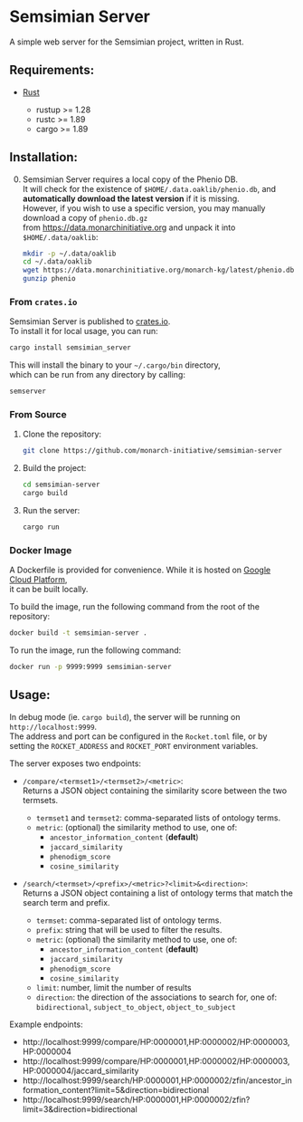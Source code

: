 # Semsimian Server

A simple web server for the Semsimian project, written in Rust.

## Requirements:

- [Rust](https://www.rust-lang.org/tools/install)

  - rustup >= 1.28
  - rustc >= 1.89
  - cargo >= 1.89

## Installation:

0. Semsimian Server requires a local copy of the Phenio DB.  
   It will check for the existence of `$HOME/.data.oaklib/phenio.db`, and **automatically download the latest version** if it is missing.  
   However, if you wish to use a specific version, you may manually download a copy of `phenio.db.gz`  
   from https://data.monarchinitiative.org and unpack it into `$HOME/.data/oaklib`:

   ```bash
   mkdir -p ~/.data/oaklib
   cd ~/.data/oaklib
   wget https://data.monarchinitiative.org/monarch-kg/latest/phenio.db.gz
   gunzip phenio
   ```

### From `crates.io`

Semsimian Server is published to [crates.io](https://crates.io/crates/semsimian_server).  
To install it for local usage, you can run:

```bash
cargo install semsimian_server
```

This will install the binary to your `~/.cargo/bin` directory,  
which can be run from any directory by calling:

```bash
semserver
```

### From Source

1. Clone the repository:
   ```bash
   git clone https://github.com/monarch-initiative/semsimian-server
   ```
2. Build the project:
   ```bash
   cd semsimian-server
   cargo build
   ```
3. Run the server:
   ```bash
   cargo run
   ```

### Docker Image

A Dockerfile is provided for convenience. While it is hosted on [Google Cloud Platform](us-central1-docker.pkg.dev/monarch-initiative/monarch-api/semsimian-server:latest),  
it can be built locally.

To build the image, run the following command from the root of the repository:

```bash
docker build -t semsimian-server .
```

To run the image, run the following command:

```bash
docker run -p 9999:9999 semsimian-server
```

## Usage:

In debug mode (ie. `cargo build`), the server will be running on `http://localhost:9999`.  
The address and port can be configured in the `Rocket.toml` file, or by setting the `ROCKET_ADDRESS` and `ROCKET_PORT` environment variables.

The server exposes two endpoints:

- `/compare/<termset1>/<termset2>/<metric>`:  
  Returns a JSON object containing the similarity score between the two termsets.

  - `termset1` and `termset2`: comma-separated lists of ontology terms.
  - `metric`: (optional) the similarity method to use, one of:
    - `ancestor_information_content` (**default**)
    - `jaccard_similarity`
    - `phenodigm_score`
    - `cosine_similarity`  

- `/search/<termset>/<prefix>/<metric>?<limit>&<direction>`:  
  Returns a JSON object containing a list of ontology terms that match the search term and prefix.

  - `termset`: comma-separated list of ontology terms.
  - `prefix`: string that will be used to filter the results.
  - `metric`: (optional) the similarity method to use, one of:
    - `ancestor_information_content` (**default**)
    - `jaccard_similarity`
    - `phenodigm_score`
    - `cosine_similarity`  
  - `limit`: number, limit the number of results
  - `direction`: the direction of the associations to search for, one of:  
    `bidirectional`, `subject_to_object`, `object_to_subject`

Example endpoints:

- http://localhost:9999/compare/HP:0000001,HP:0000002/HP:0000003,HP:0000004
- http://localhost:9999/compare/HP:0000001,HP:0000002/HP:0000003,HP:0000004/jaccard_similarity
- http://localhost:9999/search/HP:0000001,HP:0000002/zfin/ancestor_information_content?limit=5&direction=bidirectional
- http://localhost:9999/search/HP:0000001,HP:0000002/zfin?limit=3&direction=bidirectional
